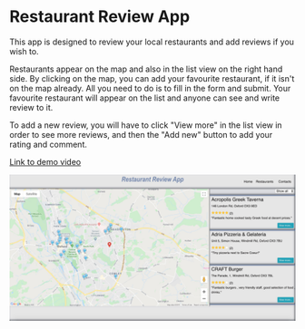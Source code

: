 # Restaurant Review App

This app is designed to review your local restaurants and add reviews if you wish to. 

Restaurants appear on the map and also in the list view on the right hand side. 
By clicking on the map, you can add your favourite restaurant, if it isn't on the map already. All you need to do is to fill in the form and submit. Your favourite restaurant will appear on the list and anyone can see and write review to it.

To add a new review, you will have to click "View more" in the list view in order to see more reviews, and then the "Add new" button to add your rating and comment.


[Link to demo video](https://drive.google.com/file/d/1qQXmhsLAuzVj4DrKZvsFqegjbCRb8GOB/view)

![demo picture](/image/restaurant-app.jpg)